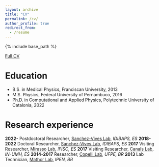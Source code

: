 ```yaml
---
layout: archive
title: "CV"
permalink: /cv/
author_profile: true
redirect_from:
  - /resume
---
```


{% include base_path %}

[Full CV](https://www.dropbox.com/scl/fi/tcfgaipw59rg0i9290fjj/LDALLAP_AcademicCV.pdf?rlkey=rxxw3ey47dktn5je3mkdm6a0f&dl=0)


Education
======
* B.S. in Medical Physics, Franciscan University, 2013
* M.S. Physics, Federal University of Pernambuco, 2016
* Ph.D. in Computational and Applied Physics, Polytechnic University of Catalonia, 2022

Research experience
======
**2022-** Postdoctoral Researcher, [Sanchez-Vives Lab](https://www.clinicbarcelona.org/en/idibaps/research-areas/clinical-and-experimental-neuroscience/systems-neuroscience), *IDIBAPS, ES*
**2018-2022** Doctoral Researcher, [Sanchez-Vives Lab](https://www.clinicbarcelona.org/en/idibaps/research-areas/clinical-and-experimental-neuroscience/systems-neuroscience), *IDIBAPS, ES*
**2017** Visiting Researcher, [Mirasso Lab](https://ifisc.uib-csic.es/users/claudio/), *IFISC, ES*
**2017** Visiting Researcher, [Canals Lab](https://canalslab.com/member/santiago-canals/), *IN-UMH, ES*
**2014-2017** Researcher, [Copelli Lab](https://scholar.google.com/citations?user=EzJn-hAAAAAJ&hl=en), *UFPE, BR*
**2013** Lab Technician, [Mathor Lab](https://www.ipen.br/portal_por/portal/default.php), *IPEN, BR*
